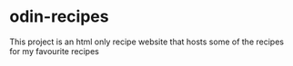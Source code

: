 # odin-recipes
This project is an html only recipe website that hosts some of the recipes for my favourite recipes 
